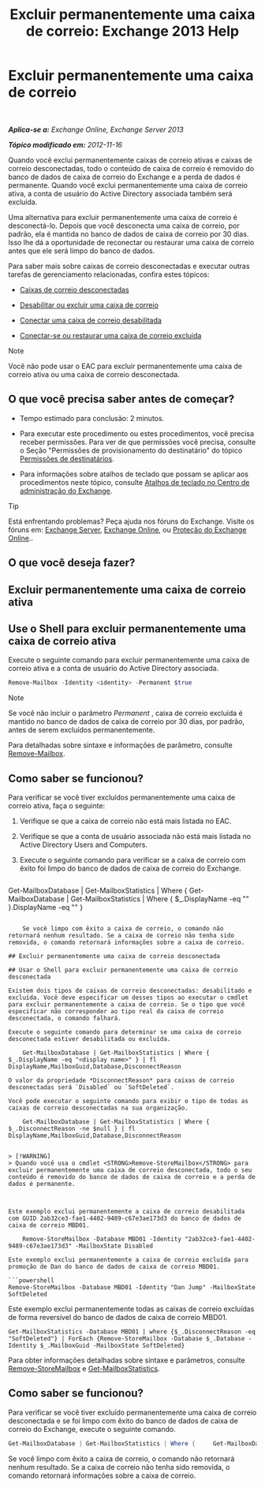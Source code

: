 ﻿---
title: 'Excluir permanentemente uma caixa de correio: Exchange 2013 Help'
TOCTitle: Excluir permanentemente uma caixa de correio
ms:assetid: df35765a-0bef-4561-9846-d91d69c0269c
ms:mtpsurl: https://technet.microsoft.com/pt-br/library/JJ863440(v=EXCHG.150)
ms:contentKeyID: 50556299
ms.date: 05/22/2018
mtps_version: v=EXCHG.150
ms.translationtype: MT
---

# Excluir permanentemente uma caixa de correio

 

_**Aplica-se a:** Exchange Online, Exchange Server 2013_

_**Tópico modificado em:** 2012-11-16_

Quando você exclui permanentemente caixas de correio ativas e caixas de correio desconectadas, todo o conteúdo de caixa de correio é removido do banco de dados de caixa de correio do Exchange e a perda de dados é permanente. Quando você exclui permanentemente uma caixa de correio ativa, a conta de usuário do Active Directory associada também será excluída.

Uma alternativa para excluir permanentemente uma caixa de correio é desconectá-lo. Depois que você desconecta uma caixa de correio, por padrão, ela é mantida no banco de dados de caixa de correio por 30 dias. Isso lhe dá a oportunidade de reconectar ou restaurar uma caixa de correio antes que ele será limpo do banco de dados.

Para saber mais sobre caixas de correio desconectadas e executar outras tarefas de gerenciamento relacionadas, confira estes tópicos:

  - [Caixas de correio desconectadas](disconnected-mailboxes-exchange-2013-help.md)

  - [Desabilitar ou excluir uma caixa de correio](disable-or-delete-a-mailbox-exchange-2013-help.md)

  - [Conectar uma caixa de correio desabilitada](connect-a-disabled-mailbox-exchange-2013-help.md)

  - [Conectar-se ou restaurar uma caixa de correio excluída](connect-or-restore-a-deleted-mailbox-exchange-2013-help.md)


> [!NOTE]
> Você não pode usar o EAC para excluir permanentemente uma caixa de correio ativa ou uma caixa de correio desconectada.



## O que você precisa saber antes de começar?

  - Tempo estimado para conclusão: 2 minutos.

  - Para executar este procedimento ou estes procedimentos, você precisa receber permissões. Para ver de que permissões você precisa, consulte o Seção "Permissões de provisionamento do destinatário" do tópico [Permissões de destinatários](recipients-permissions-exchange-2013-help.md).

  - Para informações sobre atalhos de teclado que possam se aplicar aos procedimentos neste tópico, consulte [Atalhos de teclado no Centro de administração do Exchange](keyboard-shortcuts-in-the-exchange-admin-center-exchange-online-protection-help.md).


> [!TIP]
> Está enfrentando problemas? Peça ajuda nos fóruns do Exchange. Visite os fóruns em: <A href="https://go.microsoft.com/fwlink/p/?linkid=60612">Exchange Server</A>, <A href="https://go.microsoft.com/fwlink/p/?linkid=267542">Exchange Online</A>, ou <A href="https://go.microsoft.com/fwlink/p/?linkid=285351">Proteção do Exchange Online</A>..



## O que você deseja fazer?

## Excluir permanentemente uma caixa de correio ativa

## Use o Shell para excluir permanentemente uma caixa de correio ativa

Execute o seguinte comando para excluir permanentemente uma caixa de correio ativa e a conta de usuário do Active Directory associada.

```powershell
Remove-Mailbox -Identity <identity> -Permanent $true
```


> [!NOTE]
> Se você não incluir o parâmetro <EM>Permanent</EM> , caixa de correio excluída é mantido no banco de dados de caixa de correio por 30 dias, por padrão, antes de serem excluídos permanentemente.



Para detalhadas sobre sintaxe e informações de parâmetro, consulte [Remove-Mailbox](https://technet.microsoft.com/pt-br/library/aa995948\(v=exchg.150\)).

## Como saber se funcionou?

Para verificar se você tiver excluídos permanentemente uma caixa de correio ativa, faça o seguinte:

1.  Verifique se que a caixa de correio não está mais listada no EAC.

2.  Verifique se que a conta de usuário associada não está mais listada no Active Directory Users and Computers.

3.  Execute o seguinte comando para verificar se a caixa de correio com êxito foi limpo do banco de dados de caixa de correio do Exchange.
    
    ```powershell
Get-MailboxDatabase | Get-MailboxStatistics | Where {         Get-MailboxDatabase | Get-MailboxStatistics | Where { $_.DisplayName -eq "<display name>" }.DisplayName -eq "<display name>" }
```
    
    Se você limpo com êxito a caixa de correio, o comando não retornará nenhum resultado. Se a caixa de correio não tenha sido removida, o comando retornará informações sobre a caixa de correio.

## Excluir permanentemente uma caixa de correio desconectada

## Usar o Shell para excluir permanentemente uma caixa de correio desconectada

Existem dois tipos de caixas de correio desconectadas: desabilitado e excluída. Você deve especificar um desses tipos ao executar o cmdlet para excluir permanentemente a caixa de correio. Se o tipo que você especificar não corresponder ao tipo real da caixa de correio desconectada, o comando falhará.

Execute o seguinte comando para determinar se uma caixa de correio desconectada estiver desabilitada ou excluída.

    Get-MailboxDatabase | Get-MailboxStatistics | Where { $_.DisplayName -eq "<display name>" } | fl DisplayName,MailboxGuid,Database,DisconnectReason

O valor da propriedade *DisconnectReason* para caixas de correio desconectadas será `Disabled` ou `SoftDeleted`.

Você pode executar o seguinte comando para exibir o tipo de todas as caixas de correio desconectadas na sua organização.

    Get-MailboxDatabase | Get-MailboxStatistics | Where { $_.DisconnectReason -ne $null } | fl DisplayName,MailboxGuid,Database,DisconnectReason


> [!WARNING]
> Quando você usa o cmdlet <STRONG>Remove-StoreMailbox</STRONG> para excluir permanentemente uma caixa de correio desconectada, todo o seu conteúdo é removido do banco de dados de caixa de correio e a perda de dados é permanente.



Este exemplo exclui permanentemente a caixa de correio desabilitada com GUID 2ab32ce3-fae1-4402-9489-c67e3ae173d3 do banco de dados de caixa de correio MBD01.

    Remove-StoreMailbox -Database MBD01 -Identity "2ab32ce3-fae1-4402-9489-c67e3ae173d3" -MailboxState Disabled

Este exemplo exclui permanentemente a caixa de correio excluída para promoção de Dan do banco de dados de caixa de correio MBD01.

```powershell
Remove-StoreMailbox -Database MBD01 -Identity "Dan Jump" -MailboxState SoftDeleted
```

Este exemplo exclui permanentemente todas as caixas de correio excluídas de forma reversível do banco de dados de caixa de correio MBD01.

    Get-MailboxStatistics -Database MBD01 | where {$_.DisconnectReason -eq "SoftDeleted"} | ForEach {Remove-StoreMailbox -Database $_.Database -Identity $_.MailboxGuid -MailboxState SoftDeleted}

Para obter informações detalhadas sobre sintaxe e parâmetros, consulte [Remove-StoreMailbox](https://technet.microsoft.com/pt-br/library/ff829913\(v=exchg.150\)) e [Get-MailboxStatistics](https://technet.microsoft.com/pt-br/library/bb124612\(v=exchg.150\)).

## Como saber se funcionou?

Para verificar se você tiver excluído permanentemente uma caixa de correio desconectada e se foi limpo com êxito do banco de dados de caixa de correio do Exchange, execute o seguinte comando.

```powershell
Get-MailboxDatabase | Get-MailboxStatistics | Where {     Get-MailboxDatabase | Get-MailboxStatistics | Where { $_.DisplayName -eq "<display name>" }.DisplayName -eq "<display name>" }
```

Se você limpo com êxito a caixa de correio, o comando não retornará nenhum resultado. Se a caixa de correio não tenha sido removida, o comando retornará informações sobre a caixa de correio.

